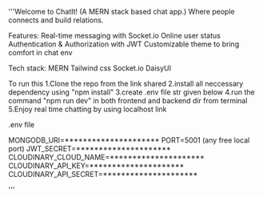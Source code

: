 '''Welcome to ChatIt! (A MERN stack based chat app.)
Where people connects and build relations.

Features:
Real-time messaging with Socket.io
Online user status
Authentication & Authorization with JWT
Customizable theme to bring comfort in chat env

Tech stack:
MERN 
Tailwind css
Socket.io
DaisyUI


To run this 
1.Clone the repo from the link shared 
2.install all neccessary dependency using "npm install"
3.create .env file str given below
4.run the command "npm run dev" in both frontend and backend dir from terminal
5.Enjoy real time chatting by using localhost link


.env file

MONGODB_URI=*********************
PORT=5001 (any free local port)
JWT_SECRET=*********************
CLOUDINARY_CLOUD_NAME=*********************
CLOUDINARY_API_KEY=*********************
CLOUDINARY_API_SECRET=*********************

'''


